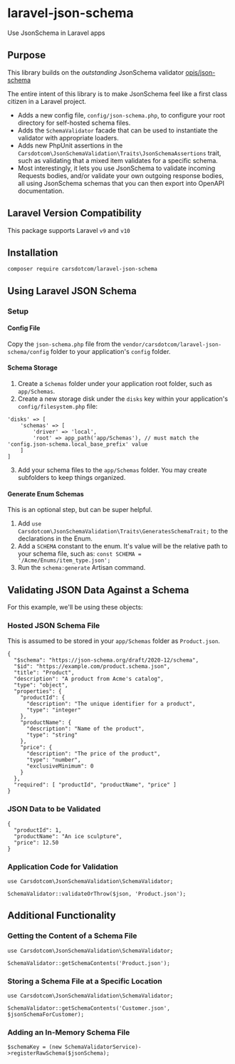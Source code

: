 # laravel-json-schema
Use JsonSchema in Laravel apps

## Purpose

This library builds on the _outstanding_ JsonSchema validator [opis/json-schema](https://opis.io/json-schema/)

The entire intent of this library is to make JsonSchema feel like a first class citizen in a Laravel project.

- Adds a new config file, `config/json-schema.php`, to configure your root directory for self-hosted schema files.
- Adds the `SchemaValidator` facade that can be used to instantiate the validator with appropriate loaders.
- Adds new PhpUnit assertions in the `Carsdotcom\JsonSchemaValidation\Traits\JsonSchemaAssertions` trait, such as validating that a mixed item validates for a specific schema.
- Most interestingly, it lets you use JsonSchema to validate incoming Requests bodies, and/or validate your own outgoing response bodies, all using JsonSchema schemas that you can then export into OpenAPI documentation.

## Laravel Version Compatibility

This package supports Laravel `v9` and `v10`

## Installation

```
composer require carsdotcom/laravel-json-schema
```

## Using Laravel JSON Schema

### Setup

#### Config File
Copy the `json-schema.php` file from the `vendor/carsdotcom/laravel-json-schema/config` folder to your application's `config` folder.

#### Schema Storage
1. Create a `Schemas` folder under your application root folder, such as `app/Schemas`.
2. Create a new storage disk under the `disks` key within your application's `config/filesystem.php` file:

```
'disks' => [
    'schemas' => [
        'driver' => 'local',
        'root' => app_path('app/Schemas'), // must match the 'config.json-schema.local_base_prefix' value
    ]
]
```
3. Add your schema files to the `app/Schemas` folder. You may create subfolders to keep things organized.

#### Generate Enum Schemas

This is an optional step, but can be super helpful.

1. Add `use Carsdotcom\JsonSchemaValidation\Traits\GeneratesSchemaTrait;` to the declarations in the Enum.
2. Add a `SCHEMA` constant to the enum. It's value will be the relative path to your schema file, such as: `const SCHEMA = '/Acme/Enums/item_type.json';`
3. Run the `schema:generate` Artisan command.

## Validating JSON Data Against a Schema

For this example, we'll be using these objects:

### Hosted JSON Schema File

This is assumed to be stored in your `app/Schemas` folder as `Product.json`.

```
{
  "$schema": "https://json-schema.org/draft/2020-12/schema",
  "$id": "https://example.com/product.schema.json",
  "title": "Product",
  "description": "A product from Acme's catalog",
  "type": "object",
  "properties": {
    "productId": {
      "description": "The unique identifier for a product",
      "type": "integer"
    },
    "productName": {
      "description": "Name of the product",
      "type": "string"
    },
    "price": {
      "description": "The price of the product",
      "type": "number",
      "exclusiveMinimum": 0
    }
  },
  "required": [ "productId", "productName", "price" ]
}
```

### JSON Data to be Validated

```
{
  "productId": 1,
  "productName": "An ice sculpture",
  "price": 12.50
}
```

### Application Code for Validation

```
use Carsdotcom\JsonSchemaValidation\SchemaValidator;

SchemaValidator::validateOrThrow($json, 'Product.json');
```

## Additional Functionality

### Getting the Content of a Schema File

```
use Carsdotcom\JsonSchemaValidation\SchemaValidator;

SchemaValidator::getSchemaContents('Product.json');
```

### Storing a Schema File at a Specific Location

```
use Carsdotcom\JsonSchemaValidation\SchemaValidator;

SchemaValidator::getSchemaContents('Customer.json', $jsonSchemaForCustomer);
```

### Adding an In-Memory Schema File

```
$schemaKey = (new SchemaValidatorService)->registerRawSchema($jsonSchema);
```
